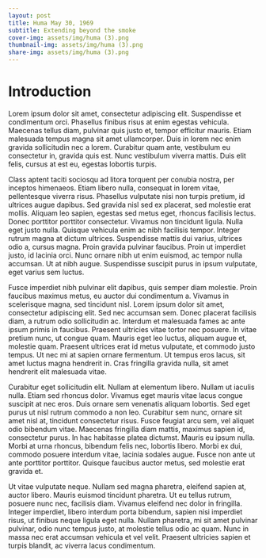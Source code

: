 ```yaml
---
layout: post
title: Huma May 30, 1969
subtitle: Extending beyond the smoke
cover-img: assets/img/huma (3).png
thumbnail-img: assets/img/huma (3).png
share-img: assets/img/huma (3).png
---
```


# Introduction

Lorem ipsum dolor sit amet, consectetur adipiscing elit. Suspendisse et condimentum orci. Phasellus finibus risus at enim egestas vehicula. Maecenas tellus diam, pulvinar quis justo et, tempor efficitur mauris. Etiam malesuada tempus magna sit amet ullamcorper. Duis in lorem nec enim gravida sollicitudin nec a lorem. Curabitur quam ante, vestibulum eu consectetur in, gravida quis est. Nunc vestibulum viverra mattis. Duis elit felis, cursus at est eu, egestas lobortis turpis.

Class aptent taciti sociosqu ad litora torquent per conubia nostra, per inceptos himenaeos. Etiam libero nulla, consequat in lorem vitae, pellentesque viverra risus. Phasellus vulputate nisi non turpis pretium, id ultrices augue dapibus. Sed gravida nisl sed ex placerat, sed molestie erat mollis. Aliquam leo sapien, egestas sed metus eget, rhoncus facilisis lectus. Donec porttitor porttitor consectetur. Vivamus non tincidunt ligula. Nulla eget justo nulla. Quisque vehicula enim ac nibh facilisis tempor. Integer rutrum magna at dictum ultrices. Suspendisse mattis dui varius, ultrices odio a, cursus magna. Proin gravida pulvinar faucibus. Proin ut imperdiet justo, id lacinia orci. Nunc ornare nibh ut enim euismod, ac tempor nulla accumsan. Ut at nibh augue. Suspendisse suscipit purus in ipsum vulputate, eget varius sem luctus.

Fusce imperdiet nibh pulvinar elit dapibus, quis semper diam molestie. Proin faucibus maximus metus, eu auctor dui condimentum a. Vivamus in scelerisque magna, sed tincidunt nisl. Lorem ipsum dolor sit amet, consectetur adipiscing elit. Sed nec accumsan sem. Donec placerat facilisis diam, a rutrum odio sollicitudin ac. Interdum et malesuada fames ac ante ipsum primis in faucibus. Praesent ultricies vitae tortor nec posuere. In vitae pretium nunc, ut congue quam. Mauris eget leo luctus, aliquam augue et, molestie quam. Praesent ultrices erat id metus vulputate, et commodo justo tempus. Ut nec mi at sapien ornare fermentum. Ut tempus eros lacus, sit amet luctus magna hendrerit in. Cras fringilla gravida nulla, sit amet hendrerit elit malesuada vitae.

Curabitur eget sollicitudin elit. Nullam at elementum libero. Nullam ut iaculis nulla. Etiam sed rhoncus dolor. Vivamus eget mauris vitae lacus congue suscipit at nec eros. Duis ornare sem venenatis aliquam lobortis. Sed eget purus ut nisl rutrum commodo a non leo. Curabitur sem nunc, ornare sit amet nisl at, tincidunt consectetur risus. Fusce feugiat arcu sem, vel aliquet odio bibendum vitae. Maecenas fringilla diam mattis, maximus sapien id, consectetur purus. In hac habitasse platea dictumst. Mauris eu ipsum nulla. Morbi at urna rhoncus, bibendum felis nec, lobortis libero. Morbi ex dui, commodo posuere interdum vitae, lacinia sodales augue. Fusce non ante ut ante porttitor porttitor. Quisque faucibus auctor metus, sed molestie erat gravida et.

Ut vitae vulputate neque. Nullam sed magna pharetra, eleifend sapien at, auctor libero. Mauris euismod tincidunt pharetra. Ut eu tellus rutrum, posuere nunc nec, facilisis diam. Vivamus eleifend nec dolor in fringilla. Integer imperdiet, libero interdum porta bibendum, sapien nisi imperdiet risus, ut finibus neque ligula eget nulla. Nullam pharetra, mi sit amet pulvinar pulvinar, odio nunc tempus justo, at molestie tellus odio ac quam. Nunc in massa nec erat accumsan vehicula et vel velit. Praesent ultricies sapien et turpis blandit, ac viverra lacus condimentum.
